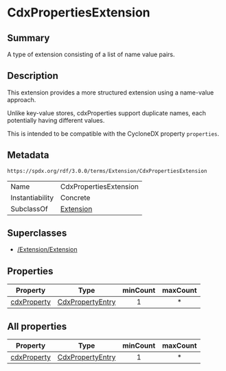 <!-- Automatically generated by spec-parser v2.3.0 on 2024-07-16T15:00:52.540788+00:00 -->
<!-- SPDX-License-Identifier: Community-Spec-1.0 -->

# CdxPropertiesExtension

## Summary

A type of extension consisting of a list of name value pairs.


## Description

This extension provides a more structured extension using a name-value
approach.

Unlike key-value stores, cdxProperties support duplicate names, each
potentially having different values.

This is intended to be compatible with the CycloneDX property `properties`.


## Metadata

`https://spdx.org/rdf/3.0.0/terms/Extension/CdxPropertiesExtension`


| | |
|---|---|
| Name | CdxPropertiesExtension |
| Instantiability | Concrete |
| SubclassOf | [Extension](../Classes/Extension.md) |


## Superclasses

* [/Extension/Extension](../../Extension/Classes/Extension.md)




## Properties

| Property | Type | minCount | maxCount |
|---|---|:---:|:---:|
| [cdxProperty](../Properties/cdxProperty.md) | [CdxPropertyEntry](../Classes/CdxPropertyEntry.md) | 1 | * |



## All properties

| Property | Type | minCount | maxCount |
|---|---|:---:|:---:|
| [cdxProperty](../../Extension/Properties/cdxProperty.md) | [CdxPropertyEntry](../../Extension/Classes/CdxPropertyEntry.md) | 1 | * |



